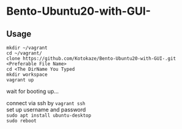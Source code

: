 # Bento-Ubuntu20-with-GUI-

## Usage
  
  `mkdir ~/vagrant`  
  `cd ~/vagrant/`  
  `clone https://github.com/Kotokaze/Bento-Ubuntu20-with-GUI-.git <Preferable File Name>`  
  `cd <The DirName You Typed`  
  `mkdir workspace`  
  `vagrant up`  
  
  wait for booting up...  
  
  connect via ssh by `vagrant ssh`  
  set up username and password  
  `sudo apt install ubuntu-desktop`  
  `sudo reboot`  
